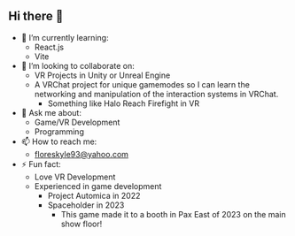 ## Hi there 👋

- 🌱 I’m currently learning:
    - React.js
    - Vite
- 👯 I’m looking to collaborate on:
    - VR Projects in Unity or Unreal Engine
    - A VRChat project for unique gamemodes so I can learn the networking and manipulation of the interaction systems in VRChat.
        - Something like Halo Reach Firefight in VR
- 💬 Ask me about:
    - Game/VR Development
    - Programming
- 📫 How to reach me:
    - floreskyle93@yahoo.com
- ⚡ Fun fact:
    - Love VR Development
    - Experienced in game development
        - Project Automica in 2022
        - Spaceholder in 2023
            - This game made it to a booth in Pax East of 2023 on the main show floor!

<!--
**PR55/PR55** is a ✨ _special_ ✨ repository because its `README.md` (this file) appears on your GitHub profile.

Here are some ideas to get you started:

- 🔭 I’m currently working on ...
- 🌱 I’m currently learning ...
- 👯 I’m looking to collaborate on ...
- 🤔 I’m looking for help with ...
- 💬 Ask me about ...
- 📫 How to reach me: ...
- 😄 Pronouns: ...
- ⚡ Fun fact: ...
-->
